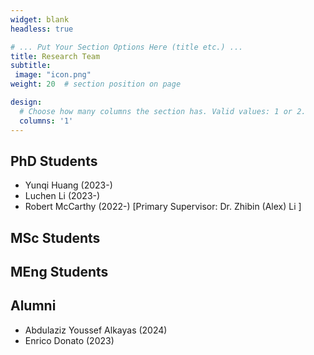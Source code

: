 ```yaml
---
widget: blank
headless: true

# ... Put Your Section Options Here (title etc.) ...
title: Research Team 
subtitle:
 image: "icon.png"
weight: 20  # section position on page

design:
  # Choose how many columns the section has. Valid values: 1 or 2.
  columns: '1'
---
```


## PhD Students
- Yunqi Huang (2023-)
- Luchen Li (2023-)
- Robert McCarthy (2022-) [Primary Supervisor: Dr. Zhibin (Alex) Li ]

## MSc Students

## MEng Students

## Alumni 
- Abdulaziz Youssef Alkayas (2024)
- Enrico Donato (2023)


